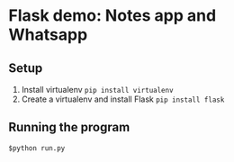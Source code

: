 # Flask demo: Notes app and Whatsapp

## Setup
1. Install virtualenv `pip install virtualenv`
2. Create a virtualenv and install Flask `pip install flask`

## Running the program
`$python run.py`

